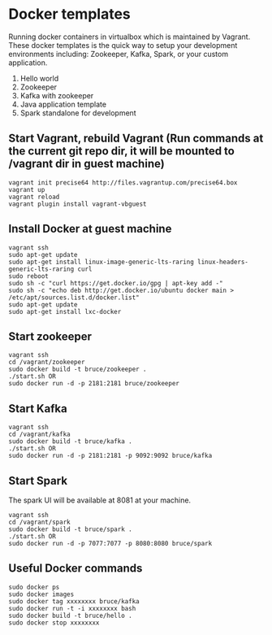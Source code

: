 Docker templates
=================

Running docker containers in virtualbox which is maintained by Vagrant.
These docker templates is the quick way to setup your development environments including: Zookeeper, Kafka, Spark, or your custom application.

1. Hello world
2. Zookeeper
3. Kafka with zookeeper
4. Java application template
5. Spark standalone for development

Start Vagrant, rebuild Vagrant (Run commands at the current git repo dir, it will be mounted to /vagrant dir in guest machine)
---------------

	vagrant init precise64 http://files.vagrantup.com/precise64.box
	vagrant up
	vagrant reload
	vagrant plugin install vagrant-vbguest

Install Docker at guest machine
----------------

	vagrant ssh
	sudo apt-get update
	sudo apt-get install linux-image-generic-lts-raring linux-headers-generic-lts-raring curl
	sudo reboot
	sudo sh -c "curl https://get.docker.io/gpg | apt-key add -"
	sudo sh -c "echo deb http://get.docker.io/ubuntu docker main > /etc/apt/sources.list.d/docker.list"
	sudo apt-get update
	sudo apt-get install lxc-docker

Start zookeeper
----------------

	vagrant ssh
	cd /vagrant/zookeeper
	sudo docker build -t bruce/zookeeper .
	./start.sh OR
	sudo docker run -d -p 2181:2181 bruce/zookeeper

Start Kafka
----------------

	vagrant ssh
	cd /vagrant/kafka
	sudo docker build -t bruce/kafka .
	./start.sh OR
	sudo docker run -d -p 2181:2181 -p 9092:9092 bruce/kafka

Start Spark
----------------

The spark UI will be available at 8081 at your machine.

	vagrant ssh
	cd /vagrant/spark
	sudo docker build -t bruce/spark .
	./start.sh OR
	sudo docker run -d -p 7077:7077 -p 8080:8080 bruce/spark

Useful Docker commands
----------------

	sudo docker ps
	sudo docker images
	sudo docker tag xxxxxxxx bruce/kafka
	sudo docker run -t -i xxxxxxxx bash
	sudo docker build -t bruce/hello .
	sudo docker stop xxxxxxxx

